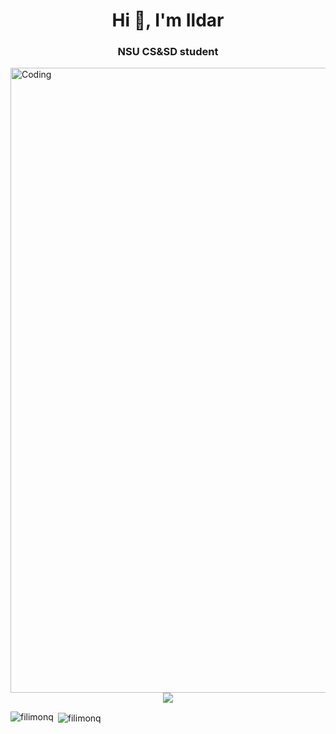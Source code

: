 
<h1 align="center">Hi 👋, I'm Ildar</h1>
<h3 align="center">NSU CS&SD student</h3>
<img align="right" alt="Coding" width="1000" src="https://media1.tenor.com/m/OjVjDqcWaIoAAAAC/stray-coding.gif">

<p></p>

<p align="center"> 
    <img src="https://komarev.com/ghpvc/?username=filimonq&label=PROFILE+VIEWS&color=blueviolet&style=for-the-badge" />
</p>

<p><img align="left" style="margin-bottom: 20px;" src="https://github-readme-stats.vercel.app/api/top-langs?username=filimonq&show_icons=true&locale=en&layout=compact" alt="filimonq" /></p>

<p>&nbsp;<img align="center" src="https://github-readme-stats.vercel.app/api?username=filimonq&show_icons=true&locale=en" alt="filimonq" /></p>

